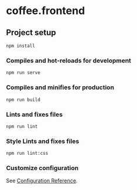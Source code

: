 # coffee.frontend

## Project setup
```
npm install
```

### Compiles and hot-reloads for development
```
npm run serve
```

### Compiles and minifies for production
```
npm run build
```

### Lints and fixes files
```
npm run lint
```

### Style Lints and fixes files
```
npm run lint:css
```

### Customize configuration
See [Configuration Reference](https://cli.vuejs.org/config/).

